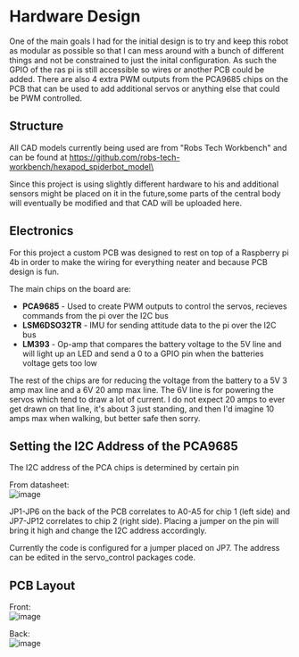 # Hardware Design
One of the main goals I had for the initial design is to try and keep this robot as modular as possible so that I can mess around with a bunch of different 
things and not be constrained to just the inital configuration. As such the GPIO of the ras pi is still accessible so wires or another PCB could be added. There are also 4 extra PWM outputs from the PCA9685 chips on the PCB that can be used to add additional servos or anything else that could be PWM controlled.

## Structure
All CAD models currently being used are from "Robs Tech Workbench" and can be found at https://github.com/robs-tech-workbench/hexapod_spiderbot_model\  

Since this project is using slightly different hardware to his and additional sensors might be placed on it in the future,some parts of the central body will eventually be modified and that CAD will be uploaded here.

## Electronics

For this project a custom PCB was designed to rest on top of a Raspberry pi 4b in order to make the wiring for everything neater and because PCB design is fun.  

The main chips on the board are:  
- **PCA9685** - Used to create PWM outputs to control the servos, recieves commands from the pi over the I2C bus
- **LSM6DSO32TR** - IMU for sending attitude data to the pi over the I2C bus
- **LM393** - Op-amp that compares the battery voltage to the 5V line and will light up an LED and send a 0 to a GPIO pin when the batteries voltage gets too low

The rest of the chips are for reducing the voltage from the battery to a 5V 3 amp max line and a 6V 20 amp max line. The 6V line is for powering the servos which tend to draw a lot of current. I do not expect 20 amps to ever get drawn on that line, it's about 3 just standing, and then I'd imagine 10 amps max when walking, but better safe then sorry.

## Setting the I2C Address of the PCA9685  
The I2C address of the PCA chips is determined by certain pin  

From datasheet:  
![image](https://github.com/user-attachments/assets/077c3241-b36b-435b-8d50-6b18a9e48571)

JP1-JP6 on the back of the PCB correlates to A0-A5 for chip 1 (left side) and JP7-JP12 correlates to chip 2 (right side). Placing a
jumper on the pin will bring it high and change the I2C address accordingly.  

Currently the code is configured for a jumper placed on JP7. The address can be edited in the servo_control packages code.

## PCB Layout
Front:   
![image](https://github.com/user-attachments/assets/dfdeaa73-c6c8-46eb-a4a2-f4136d9daac4)
  
Back:  
![image](https://github.com/user-attachments/assets/7bdfb4ab-2f1f-43e5-bcb4-fd6b4d70a6b0)
